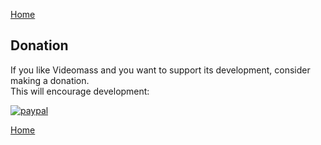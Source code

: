 [Home](index.md)

## Donation   

If you like Videomass and you want to support its development, consider making 
a donation.    
This will encourage development:   

[![paypal](https://www.paypalobjects.com/en_US/i/btn/btn_donateCC_LG.gif)](https://www.paypal.com/cgi-bin/webscr?cmd=_s-xclick&hosted_button_id=UKYM7S5U542SJ)

[Home](index.md)
